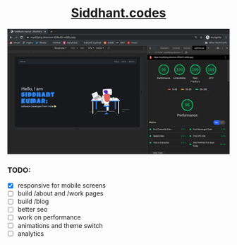 <h1 align="center">
  <a href="https://www.siddhant.codes">Siddhant.codes</a>
</h1>

![website_performance](./score.png)

### TODO:

- [x] responsive for mobile screens
- [ ] build /about and /work pages
- [ ] build /blog
- [ ] better seo
- [ ] work on performance
- [ ] animations and theme switch
- [ ] analytics

